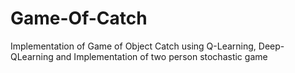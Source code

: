 # Game-Of-Catch
Implementation of Game of Object Catch using Q-Learning, Deep-QLearning and Implementation of two person stochastic game
